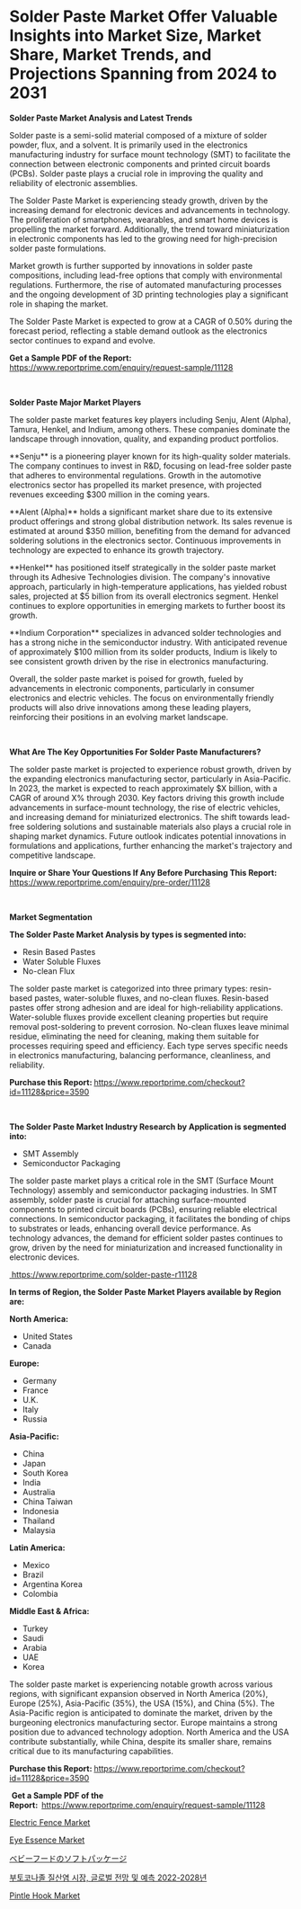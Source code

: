 <p><h1>Solder Paste Market Offer Valuable Insights into Market Size, Market Share, Market Trends, and Projections Spanning from 2024 to 2031</h1></p><p><strong>Solder Paste Market Analysis and Latest Trends</strong></p>
<p><p>Solder paste is a semi-solid material composed of a mixture of solder powder, flux, and a solvent. It is primarily used in the electronics manufacturing industry for surface mount technology (SMT) to facilitate the connection between electronic components and printed circuit boards (PCBs). Solder paste plays a crucial role in improving the quality and reliability of electronic assemblies.</p><p>The Solder Paste Market is experiencing steady growth, driven by the increasing demand for electronic devices and advancements in technology. The proliferation of smartphones, wearables, and smart home devices is propelling the market forward. Additionally, the trend toward miniaturization in electronic components has led to the growing need for high-precision solder paste formulations.</p><p>Market growth is further supported by innovations in solder paste compositions, including lead-free options that comply with environmental regulations. Furthermore, the rise of automated manufacturing processes and the ongoing development of 3D printing technologies play a significant role in shaping the market.</p><p>The Solder Paste Market is expected to grow at a CAGR of 0.50% during the forecast period, reflecting a stable demand outlook as the electronics sector continues to expand and evolve.</p></p>
<p><strong>Get a Sample PDF of the Report:&nbsp;</strong> <a href="https://www.reportprime.com/enquiry/request-sample/11128">https://www.reportprime.com/enquiry/request-sample/11128</a></p>
<p>&nbsp;</p>
<p><strong>Solder Paste Major Market Players</strong></p>
<p><p>The solder paste market features key players including Senju, Alent (Alpha), Tamura, Henkel, and Indium, among others. These companies dominate the landscape through innovation, quality, and expanding product portfolios.</p><p>**Senju** is a pioneering player known for its high-quality solder materials. The company continues to invest in R&D, focusing on lead-free solder paste that adheres to environmental regulations. Growth in the automotive electronics sector has propelled its market presence, with projected revenues exceeding $300 million in the coming years.</p><p>**Alent (Alpha)** holds a significant market share due to its extensive product offerings and strong global distribution network. Its sales revenue is estimated at around $350 million, benefiting from the demand for advanced soldering solutions in the electronics sector. Continuous improvements in technology are expected to enhance its growth trajectory.</p><p>**Henkel** has positioned itself strategically in the solder paste market through its Adhesive Technologies division. The company's innovative approach, particularly in high-temperature applications, has yielded robust sales, projected at $5 billion from its overall electronics segment. Henkel continues to explore opportunities in emerging markets to further boost its growth.</p><p>**Indium Corporation** specializes in advanced solder technologies and has a strong niche in the semiconductor industry. With anticipated revenue of approximately $100 million from its solder products, Indium is likely to see consistent growth driven by the rise in electronics manufacturing.</p><p>Overall, the solder paste market is poised for growth, fueled by advancements in electronic components, particularly in consumer electronics and electric vehicles. The focus on environmentally friendly products will also drive innovations among these leading players, reinforcing their positions in an evolving market landscape.</p></p>
<p>&nbsp;</p>
<p><strong>What Are The Key Opportunities For Solder Paste Manufacturers?</strong></p>
<p><p>The solder paste market is projected to experience robust growth, driven by the expanding electronics manufacturing sector, particularly in Asia-Pacific. In 2023, the market is expected to reach approximately $X billion, with a CAGR of around X% through 2030. Key factors driving this growth include advancements in surface-mount technology, the rise of electric vehicles, and increasing demand for miniaturized electronics. The shift towards lead-free soldering solutions and sustainable materials also plays a crucial role in shaping market dynamics. Future outlook indicates potential innovations in formulations and applications, further enhancing the market's trajectory and competitive landscape.</p></p>
<p><strong>Inquire or Share Your Questions If Any Before Purchasing This Report:</strong> <a href="https://www.reportprime.com/enquiry/pre-order/11128">https://www.reportprime.com/enquiry/pre-order/11128</a></p>
<p>&nbsp;</p>
<p><strong>Market Segmentation</strong></p>
<p><strong>The Solder Paste Market Analysis by types is segmented into:</strong></p>
<p><ul><li>Resin Based Pastes</li><li>Water Soluble Fluxes</li><li>No-clean Flux</li></ul></p>
<p><p>The solder paste market is categorized into three primary types: resin-based pastes, water-soluble fluxes, and no-clean fluxes. Resin-based pastes offer strong adhesion and are ideal for high-reliability applications. Water-soluble fluxes provide excellent cleaning properties but require removal post-soldering to prevent corrosion. No-clean fluxes leave minimal residue, eliminating the need for cleaning, making them suitable for processes requiring speed and efficiency. Each type serves specific needs in electronics manufacturing, balancing performance, cleanliness, and reliability.</p></p>
<p><strong>Purchase this Report:&nbsp;</strong><a href="https://www.reportprime.com/checkout?id=11128&price=3590">https://www.reportprime.com/checkout?id=11128&price=3590</a></p>
<p>&nbsp;</p>
<p><strong>The Solder Paste Market Industry Research by Application is segmented into:</strong></p>
<p><ul><li>SMT Assembly</li><li>Semiconductor Packaging</li></ul></p>
<p><p>The solder paste market plays a critical role in the SMT (Surface Mount Technology) assembly and semiconductor packaging industries. In SMT assembly, solder paste is crucial for attaching surface-mounted components to printed circuit boards (PCBs), ensuring reliable electrical connections. In semiconductor packaging, it facilitates the bonding of chips to substrates or leads, enhancing overall device performance. As technology advances, the demand for efficient solder pastes continues to grow, driven by the need for miniaturization and increased functionality in electronic devices.</p></p>
<p><a href="https://www.reportprime.com/solder-paste-r11128">&nbsp;https://www.reportprime.com/solder-paste-r11128</a></p>
<p><strong>In terms of Region, the Solder Paste Market Players available by Region are:</strong></p>
<p>
    <p> <strong> North America: </strong>
        <ul>
            <li>United States</li>
            <li>Canada</li>
        </ul>
        </p> 
    <p> <strong> Europe: </strong>
        <ul>
            <li>Germany</li>
            <li>France</li>
            <li>U.K.</li>
            <li>Italy</li>
            <li>Russia</li>
        </ul>
        </p> 
    <p> <strong> Asia-Pacific: </strong>
        <ul>
            <li>China</li>
            <li>Japan</li>
            <li>South Korea</li>
            <li>India</li>
            <li>Australia</li>
            <li>China Taiwan</li>
            <li>Indonesia</li>
            <li>Thailand</li>
            <li>Malaysia</li>
        </ul>
        </p> 
    <p> <strong> Latin America: </strong>
        <ul>
            <li>Mexico</li>
            <li>Brazil</li>
            <li>Argentina Korea</li>
            <li>Colombia</li>
        </ul>
        </p> 
    <p> <strong> Middle East & Africa: </strong>
        <ul>
            <li>Turkey</li>
            <li>Saudi</li>
            <li>Arabia</li>
            <li>UAE</li>
            <li>Korea</li>
        </ul>
    </p>
    </p>
<p><p>The solder paste market is experiencing notable growth across various regions, with significant expansion observed in North America (20%), Europe (25%), Asia-Pacific (35%), the USA (15%), and China (5%). The Asia-Pacific region is anticipated to dominate the market, driven by the burgeoning electronics manufacturing sector. Europe maintains a strong position due to advanced technology adoption. North America and the USA contribute substantially, while China, despite its smaller share, remains critical due to its manufacturing capabilities.</p></p>
<p><strong>Purchase this Report: </strong><a href="https://www.reportprime.com/checkout?id=11128&price=3590">https://www.reportprime.com/checkout?id=11128&price=3590</a></p>
<p>&nbsp;<strong>Get a Sample PDF of the Report:&nbsp;&nbsp;</strong><a href="https://www.reportprime.com/enquiry/request-sample/11128">https://www.reportprime.com/enquiry/request-sample/11128</a></p>
<p><strong></strong></p>
<p><p><a href="https://github.com/FassouRP/Market-Research-Report-List-6/blob/main/electric-fence-market.md">Electric Fence Market</a></p><p><a href="https://medium.com/@angelawalsh696/eye-essence-market-research-report-exploring-market-size-and-revenue-analysis-for-eye-essence-c0cfabfb4d4a">Eye Essence Market</a></p><p><a href="https://medium.com/@georgeannauce/soft-packaging-of-baby-food-market-%E3%81%AE%E3%82%B0%E3%83%AD%E3%83%BC%E3%83%90%E3%83%AB%E5%B8%82%E5%A0%B4%E6%A6%82%E8%A6%81%E3%81%AF-%E4%B8%96%E7%95%8C%E3%81%8A%E3%82%88%E3%81%B3%E4%B8%BB%E8%A6%81%E5%B8%82%E5%A0%B4%E3%81%AB%E3%81%8A%E3%81%91%E3%82%8B%E6%A5%AD%E7%95%8C%E3%81%AB%E5%BD%B1%E9%9F%BF%E3%82%92%E4%B8%8E%E3%81%88%E3%82%8B%E4%B8%BB%E8%A6%81%E3%81%AA%E3%83%88%E3%83%AC%E3%83%B3%E3%83%89%E3%81%AB%E3%81%A4%E3%81%84%E3%81%A6-%E7%8B%AC%E8%87%AA%E3%81%AE%E8%A6%96%E7%82%B9%E3%82%92%E6%8F%90%E4%BE%9B%E3%81%97%E3%81%BE%E3%81%99-b5b76f1a5b2b">ベビーフードのソフトパッケージ</a></p><p><a href="https://medium.com/@nikki.bettison/%EB%B6%80%ED%83%80%EC%BD%94%EB%82%98%EC%A1%B8-%EB%8B%88%ED%8A%B8%EB%A0%88%EC%9D%B4%ED%8A%B8-%EC%8B%9C%EC%9E%A5-%EA%B8%80%EB%A1%9C%EB%B2%8C-%EC%A0%84%EB%A7%9D-%EB%B0%8F-%EC%98%88%EC%B8%A1-2022-2028-%EC%8B%9C%EC%9E%A5-%EA%B7%9C%EB%AA%A8-%EB%B0%8F-%EC%A0%90%EC%9C%A0%EC%9C%A8-%EB%B6%84%EC%84%9D-%EC%84%B1%EC%9E%A5-%ED%8A%B8%EB%A0%8C%EB%93%9C-%EB%B0%8F-%EC%98%88%EC%B8%A1-2024-2031-e30693f53870">부토코나졸 질산염 시장, 글로벌 전망 및 예측 2022-2028년</a></p><p><a href="https://www.linkedin.com/pulse/deep-dive-pintle-hook-market-itstrends-segmentation-competitive-zegae?trackingId=S3yEB9C2TcOBRWH1MuN3Nw%3D%3D">Pintle Hook Market</a></p></p>